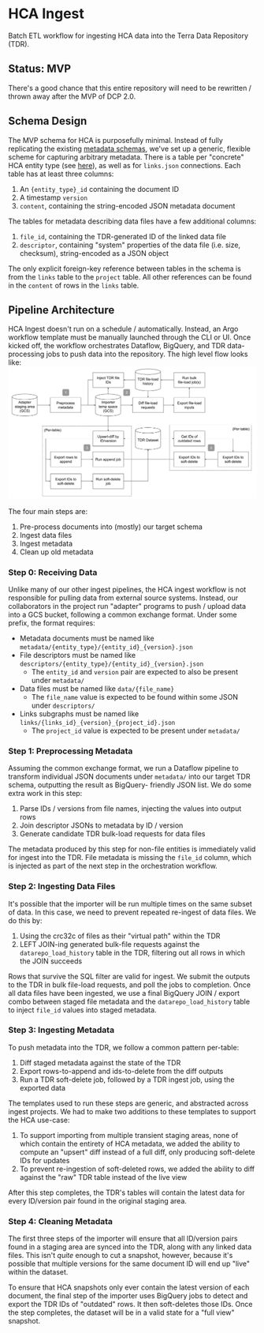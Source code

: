 # HCA Ingest
Batch ETL workflow for ingesting HCA data into the Terra Data Repository (TDR).

## Status: MVP
There's a good chance that this entire repository will need to be rewritten / thrown
away after the MVP of DCP 2.0.

## Schema Design
The MVP schema for HCA is purposefully minimal. Instead of fully replicating the
existing [metadata schemas](https://github.com/humancellatlas/metadata-schema), we've
set up a generic, flexible scheme for capturing arbitrary metadata. There is a table
per "concrete" HCA entity type (see [here](https://github.com/HumanCellAtlas/metadata-schema/tree/master/json_schema/type)),
as well as for `links.json` connections. Each table has at least three columns:
1. An `{entity_type}_id` containing the document ID
2. A timestamp `version`
3. `content`, containing the string-encoded JSON metadata document

The tables for metadata describing data files have a few additional columns:
1. `file_id`, containing the TDR-generated ID of the linked data file
2. `descriptor`, containing "system" properties of the data file (i.e. size, checksum),
   string-encoded as a JSON object

The only explicit foreign-key reference between tables in the schema is from the `links`
table to the `project` table. All other references can be found in the `content` of rows
in the `links` table.

## Pipeline Architecture
HCA Ingest doesn't run on a schedule / automatically. Instead, an Argo workflow template
must be manually launched through the CLI or UI. Once kicked off, the workflow orchestrates
Dataflow, BigQuery, and TDR data-processing jobs to push data into the repository. The high
level flow looks like:
![Architecture diagram](./importer-flow.png)

The four main steps are:
1. Pre-process documents into (mostly) our target schema
2. Ingest data files
3. Ingest metadata
4. Clean up old metadata

### Step 0: Receiving Data
Unlike many of our other ingest pipelines, the HCA ingest workflow is not responsible
for pulling data from external source systems. Instead, our collaborators in the project
run "adapter" programs to push / upload data into a GCS bucket, following a common exchange
format. Under some prefix, the format requires:
* Metadata documents must be named like `metadata/{entity_type}/{entity_id}_{version}.json`
* File descriptors must be named like `descriptors/{entity_type}/{entity_id}_{version}.json`
  * The `entity_id` and `version` pair are expected to also be present under `metadata/`
* Data files must be named like `data/{file_name}`
  * The `file_name` value is expected to be found within some JSON under `descriptors/`
* Links subgraphs must be named like `links/{links_id}_{version}_{project_id}.json`
  * The `project_id` value is expected to be present under `metadata/`

### Step 1: Preprocessing Metadata
Assuming the common exchange format, we run a Dataflow pipeline to transform individual JSON
documents under `metadata/` into our target TDR schema, outputting the result as BigQuery-
friendly JSON list. We do some extra work in this step:
1. Parse IDs / versions from file names, injecting the values into output rows
2. Join descriptor JSONs to metadata by ID / version
3. Generate candidate TDR bulk-load requests for data files

The metadata produced by this step for non-file entities is immediately valid for ingest
into the TDR. File metadata is missing the `file_id` column, which is injected as part of the
next step in the orchestration workflow.

### Step 2: Ingesting Data Files
It's possible that the importer will be run multiple times on the same subset of data. In this
case, we need to prevent repeated re-ingest of data files. We do this by:
1. Using the crc32c of files as their "virtual path" within the TDR
2. LEFT JOIN-ing generated bulk-file requests against the `datarepo_load_history` table in the TDR,
   filtering out all rows in which the JOIN succeeds

Rows that survive the SQL filter are valid for ingest. We submit the outputs to the TDR in bulk
file-load requests, and poll the jobs to completion. Once all data files have been ingested, we use
a final BigQuery JOIN / export combo between staged file metadata and the `datarepo_load_history`
table to inject `file_id` values into staged metadata.

### Step 3: Ingesting Metadata
To push metadata into the TDR, we follow a common pattern per-table:
1. Diff staged metadata against the state of the TDR
2. Export rows-to-append and ids-to-delete from the diff outputs
3. Run a TDR soft-delete job, followed by a TDR ingest job, using the exported data

The templates used to run these steps are generic, and abstracted across ingest projects.
We had to make two additions to these templates to support the HCA use-case:
1. To support importing from multiple transient staging areas, none of which contain the entirety
   of HCA metadata, we added the ability to compute an "upsert" diff instead of a full diff, only
   producing soft-delete IDs for updates
2. To prevent re-ingestion of soft-deleted rows, we added the ability to diff against the "raw"
   TDR table instead of the live view

After this step completes, the TDR's tables will contain the latest data for every ID/version pair
found in the original staging area.

### Step 4: Cleaning Metadata
The first three steps of the importer will ensure that all ID/version pairs found in a staging area
are synced into the TDR, along with any linked data files. This isn't _quite_ enough to cut a snapshot,
however, because it's possible that multiple versions for the same document ID will end up "live"
within the dataset.

To ensure that HCA snapshots only ever contain the latest version of each document, the final step
of the importer uses BigQuery jobs to detect and export the TDR IDs of "outdated" rows. It then
soft-deletes those IDs. Once the step completes, the dataset will be in a valid state for a "full view"
snapshot.

